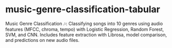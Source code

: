 # music-genre-classification-tabular
Music Genre Classification 🎶: Classifying songs into 10 genres using audio features (MFCC, chroma, tempo) with Logistic Regression, Random Forest, SVM, and CNN. Includes feature extraction with Librosa, model comparison, and predictions on new audio files.
